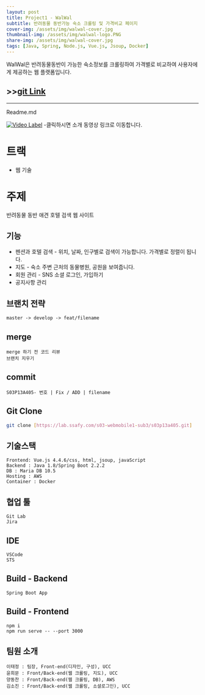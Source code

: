 ```yaml
---
layout: post
title: Project1 - WalWal
subtitle: 반려동물 동반가능 숙소 크롤링 및 가격비교 페이지 
cover-img: /assets/img/walwal-cover.jpg
thumbnail-img: /assets/img/walwal-logo.PNG
share-img: /assets/img/walwal-cover.jpg
tags: [Java, Spring, Node.js, Vue.js, Jsoup, Docker]
---
```


WalWal은 반려동물동반이 가능한 숙소정보를 크롤링하여 가격별로 비교하여 사용자에게 제공하는 웹 플랫폼입니다.  

## >>[git Link](https://github.com/YoonHeeMoon/walwalProject)

---
Readme.md  

[![Video Label](http://img.youtube.com/vi/_XDtZSNFNEE/0.jpg)](https://youtu.be/_XDtZSNFNEE?t=58)
-클릭하시면 소개 동영상 링크로 이동합니다.

# 트랙 
- 웹 기술

# 주제
반려동물 동반 애견 호텔 검색 웹 사이트

## 기능

- 펜션과 호텔 검색 - 위치, 날짜, 인구별로 검색이 가능합니다. 가격별로 정렬이 됩니다.
- 지도 - 숙소 주변 근처의 동물병원, 공원을 보여줍니다.
- 회원 관리 -  SNS 소셜 로그인, 가입하기
- 공지사항 관리

## 브랜치 전략
```
master -> develop -> feat/filename
```

## merge
```
merge 하기 전 코드 리뷰
브랜치 지우기
```

## commit
```
S03P13A405- 번호 | Fix / ADD | filename
```

## Git Clone

```bash
git clone [https://lab.ssafy.com/s03-webmobile1-sub3/s03p13a405.git]
```

## 기술스택

```
Frontend: Vue.js 4.4.6/css, html, jsoup, javaScript
Backend : Java 1.8/Spring Boot 2.2.2
DB : Maria DB 10.5
Hosting : AWS
Container : Docker
```

## 협업 툴
```
Git Lab
Jira
```

## IDE
```
VSCode
STS
```

## Build - Backend
```
Spring Boot App
```
## Build - Frontend
```
npm i
npm run serve -- --port 3000
```

## 팀원 소개
```
이태정 : 팀장, Front-end(디자인, 구성), UCC
윤희문 : Front/Back-end(웹 크롤링, 지도), UCC
양동찬 : Front/Back-end(웹 크롤링, DB), AWS
김소진 : Front/Back-end(웹 크롤링, 소셜로그인), UCC
```

